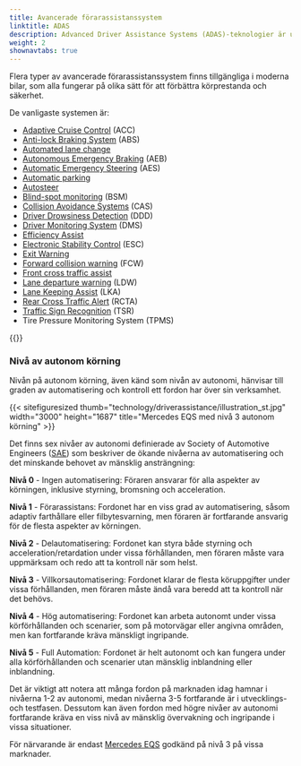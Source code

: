 ```yaml
---
title: Avancerade förarassistanssystem
linktitle: ADAS
description: Advanced Driver Assistance Systems (ADAS)-teknologier är utformade för att hjälpa förare att köra sina fordon säkrare och mer effektivt. EVKX.net ger dig detaljer om de olika systemen i elbilar.
weight: 2
shownavtabs: true
---
```

<!-- markdownlint-disable MD033 -->
Flera typer av avancerade förarassistanssystem finns tillgängliga i moderna bilar, som alla fungerar på olika sätt för att förbättra körprestanda och säkerhet.

De vanligaste systemen är:

- [Adaptive Cruise Control](adaptivecruisecontrol/) (ACC)
- [Anti-lock Braking System](antilockbrakingsystem/) (ABS)
- [Automated lane change](automatedlanechange/)
- [Autonomous Emergency Braking](automaticemergencybraking/) (AEB)
- [Automatic Emergency Steering](automaticemergencysteering/) (AES)
- [Automatic parking](automaticparking/)
- [Autosteer](autosteer/)
- [Blind-spot monitoring](blindspotmonitoring/) (BSM)
- [Collision Avoidance Systems](collisionavoidancesystems/) (CAS)
- [Driver Drowsiness Detection](driverdrowsinessdetection/) (DDD)
- [Driver Monitoring System](drivermonitoringsystem/) (DMS)
- [Efficiency Assist](efficencyassist/)
- [Electronic Stability Control](electronicstabilitycontrol/) (ESC)
- [Exit Warning](exitwarning/)
- [Forward collision warning](forwardcollisionwarning/) (FCW)
- [Front cross traffic assist](frontcrosstrafficassist/)
- [Lane departure warning](lanedeparturewarning/) (LDW)
- [Lane Keeping Assist](lanekeepingassist/) (LKA)
- [Rear Cross Traffic Alert](rearcrosstrafficalert/) (RCTA)
- [Traffic Sign Recognition](trafficsignrecognition/) (TSR)
- Tire Pressure Monitoring System (TPMS)

{{<evkxdisplayaddarticle />}}
### Nivå av autonom körning

Nivån på autonom körning, även känd som nivån av autonomi, hänvisar till graden av automatisering och kontroll ett fordon har över sin verksamhet.

{{< sitefiguresized thumb="technology/driverassistance/illustration_st.jpg" width="3000" height="1687" title="Mercedes EQS med nivå 3 autonom körning" >}}

Det finns sex nivåer av autonomi definierade av Society of Automotive Engineers ([SAE](https://www.sae.org/)) som beskriver de ökande nivåerna av automatisering och det minskande behovet av mänsklig ansträngning:

**Nivå 0** - Ingen automatisering: Föraren ansvarar för alla aspekter av körningen, inklusive styrning, bromsning och acceleration.

**Nivå 1** - Förarassistans: Fordonet har en viss grad av automatisering, såsom adaptiv farthållare eller filbytesvarning, men föraren är fortfarande ansvarig för de flesta aspekter av körningen.

**Nivå 2** - Delautomatisering: Fordonet kan styra både styrning och acceleration/retardation under vissa förhållanden, men föraren måste vara uppmärksam och redo att ta kontroll när som helst.

**Nivå 3** - Villkorsautomatisering: Fordonet klarar de flesta köruppgifter under vissa förhållanden, men föraren måste ändå vara beredd att ta kontroll när det behövs.

**Nivå 4** - Hög automatisering: Fordonet kan arbeta autonomt under vissa körförhållanden och scenarier, som på motorvägar eller angivna områden, men kan fortfarande kräva mänskligt ingripande.

**Nivå 5** - Full Automation: Fordonet är helt autonomt och kan fungera under alla körförhållanden och scenarier utan mänsklig inblandning eller inblandning.

Det är viktigt att notera att många fordon på marknaden idag hamnar i nivåerna 1-2 av autonomi, medan nivåerna 3-5 fortfarande är i utvecklings- och testfasen. Dessutom kan även fordon med högre nivåer av autonomi fortfarande kräva en viss nivå av mänsklig övervakning och ingripande i vissa situationer.

För närvarande är endast [Mercedes EQS](../../models/mercedes/eqs/) godkänd på nivå 3 på vissa marknader.